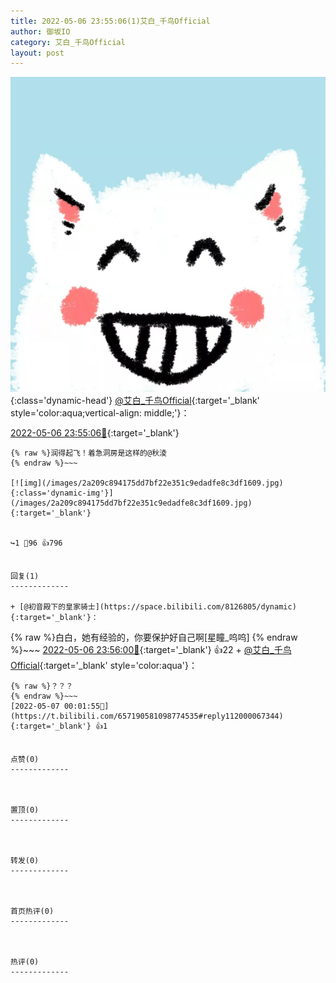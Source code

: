 ```yaml
---
title: 2022-05-06 23:55:06(1)艾白_千鸟Official
author: 御坂IO
category: 艾白_千鸟Official
layout: post
---
```


![img](/images/9ae8b9445fd0665cc014d9080156a45271be73c6.jpg){:class='dynamic-head'}
[@艾白_千鸟Official](https://space.bilibili.com/334537711/dynamic){:target='_blank' style='color:aqua;vertical-align: middle;'}：

[2022-05-06 23:55:06🔗](https://t.bilibili.com/657190581098774535){:target='_blank'}

~~~
{% raw %}润得起飞！着急洞房是这样的@秋淩 
{% endraw %}~~~

[![img](/images/2a209c894175dd7bf22e351c9edadfe8c3df1609.jpg){:class='dynamic-img'}](/images/2a209c894175dd7bf22e351c9edadfe8c3df1609.jpg){:target='_blank'}


↪️1 💬96 👍796


回复(1)
-------------

+ [@初音殿下的皇家骑士](https://space.bilibili.com/8126805/dynamic){:target='_blank'}：
~~~
{% raw %}白白，她有经验的，你要保护好自己啊[星瞳_呜呜]
{% endraw %}~~~
[2022-05-06 23:56:00🔗](https://t.bilibili.com/657190581098774535#reply111999450352){:target='_blank'} 👍22
    + [@艾白_千鸟Official](https://space.bilibili.com/334537711/dynamic){:target='_blank' style='color:aqua'}：
~~~
{% raw %}？？？
{% endraw %}~~~
[2022-05-07 00:01:55🔗](https://t.bilibili.com/657190581098774535#reply112000067344){:target='_blank'} 👍1


点赞(0)
-------------



置顶(0)
-------------



转发(0)
-------------



首页热评(0)
-------------



热评(0)
-------------



